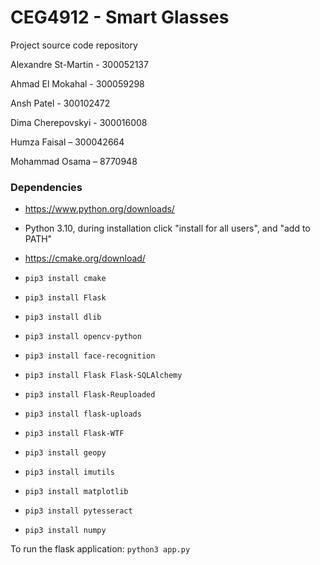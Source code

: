 # CEG4912 - Smart Glasses

Project source code repository

Alexandre St-Martin - 300052137

Ahmad El Mokahal - 300059298

Ansh Patel - 300102472

Dima Cherepovskyi - 300016008

Humza Faisal – 300042664

Mohammad Osama – 8770948

### Dependencies

* https://www.python.org/downloads/
* Python 3.10, during installation click "install for all users", and "add to PATH"
* https://cmake.org/download/

* `pip3 install cmake`
* `pip3 install Flask`
* `pip3 install dlib`
* `pip3 install opencv-python`
* `pip3 install face-recognition`
* `pip3 install Flask Flask-SQLAlchemy`
* `pip3 install Flask-Reuploaded`
* `pip3 install flask-uploads`
* `pip3 install Flask-WTF`
* `pip3 install geopy`
* `pip3 install imutils`
* `pip3 install matplotlib`
* `pip3 install pytesseract`
* `pip3 install numpy` 

To run the flask application: `python3 app.py`
